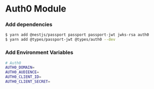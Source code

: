 # Auth0 Module

### Add dependencies

```sh
$ yarn add @nestjs/passport passport passport-jwt jwks-rsa auth0
$ yarn add @types/passport-jwt @types/auth0 --dev
```

### Add Environment Variables

```sh
# Auth0
AUTH0_DOMAIN=
AUTH0_AUDIENCE=
AUTH0_CLIENT_ID=
AUTH0_CLIENT_SECRET=
```
